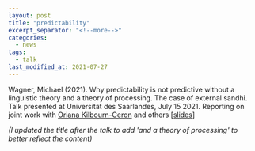 ```yaml
---
layout: post
title: "predictability"
excerpt_separator: "<!--more-->"
categories:
  - news
tags:
  - talk
last_modified_at: 2021-07-27
---
```


Wagner, Michael (2021). Why predictability is not predictive without a linguistic theory and a theory of processing. The case of external sandhi. Talk presented at Universität des Saarlandes, July 15 2021. Reporting on joint work with [Oriana Kilbourn-Ceron](https://orianakilbournceron.com/) and others [[slides]](http://prosodylab.org/~chael/papers/wagner21predictability.pdf)

*(I updated the title after the talk to add 'and a theory of processing' to better reflect the content)*

